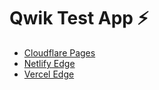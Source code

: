 # Qwik Test App ⚡️

- [Cloudflare Pages](https://qwik-site.pages.dev/)
- [Netlify Edge](https://lucky-parfait-acb788.netlify.app/)
- [Vercel Edge](https://qwik-site.vercel.app)
